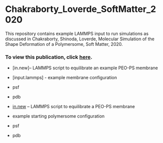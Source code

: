 # Chakraborty_Loverde_SoftMatter_2020
This repository contains example LAMMPS input to run simulations as discussed in Chakraborty, Shinoda, Loverde, Molecular Simulation of the Shape Deformation of a Polymersome, Soft Matter, 2020.
### To view this publication, click [here](https://pubs.rsc.org/en/content/articlelanding/2020/SM/C9SM02165E). 

- [in.new]– LAMMPS script to equilibrate an example PEO-PS membrane
- [input.lammps] - example membrane configuration
- psf
- pdb
  
- [in.new](https://github.com/hall-polymers/published-work/blob/master/2015-seo2015effect/in.diblock) – LAMMPS script to equilibrate a PEO-PS membrane
- example starting polymersome configuration
- psf
- pdb
